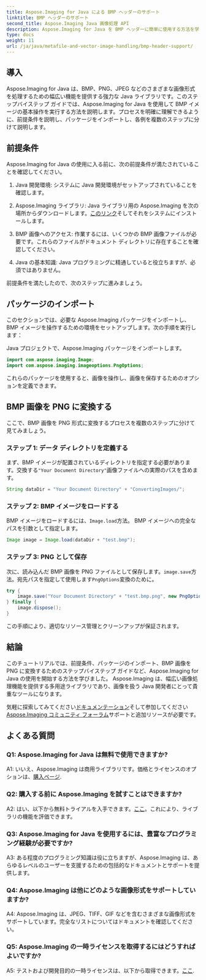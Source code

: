 ```yaml
---
title: Aspose.Imaging for Java による BMP ヘッダーのサポート
linktitle: BMP ヘッダーのサポート
second_title: Aspose.Imaging Java 画像処理 API
description: Aspose.Imaging for Java を BMP ヘッダーに簡単に使用する方法を学びましょう。パッケージをインポートし、イメージをロードし、さまざまな形式で段階的に保存します。
type: docs
weight: 11
url: /ja/java/metafile-and-vector-image-handling/bmp-header-support/
---
```

## 導入

Aspose.Imaging for Java は、BMP、PNG、JPEG などのさまざまな画像形式を処理するための幅広い機能を提供する強力な Java ライブラリです。このステップバイステップ ガイドでは、Aspose.Imaging for Java を使用して BMP イメージの基本操作を実行する方法を説明します。プロセスを明確に理解できるように、前提条件を説明し、パッケージをインポートし、各例を複数のステップに分けて説明します。

## 前提条件

Aspose.Imaging for Java の使用に入る前に、次の前提条件が満たされていることを確認してください。

1. Java 開発環境: システムに Java 開発環境がセットアップされていることを確認します。

2.  Aspose.Imaging ライブラリ: Java ライブラリ用の Aspose.Imaging を次の場所からダウンロードします。[このリンク](https://releases.aspose.com/imaging/java/)そしてそれをシステムにインストールします。

3. BMP 画像へのアクセス: 作業するには、いくつかの BMP 画像ファイルが必要です。これらのファイルがドキュメント ディレクトリに存在することを確認してください。

4. Java の基本知識: Java プログラミングに精通していると役立ちますが、必須ではありません。

前提条件を満たしたので、次のステップに進みましょう。

## パッケージのインポート

このセクションでは、必要な Aspose.Imaging パッケージをインポートし、BMP イメージを操作するための環境をセットアップします。次の手順を実行します：

Java プロジェクトで、Aspose.Imaging パッケージをインポートします。

```java
import com.aspose.imaging.Image;
import com.aspose.imaging.imageoptions.PngOptions;
```

これらのパッケージを使用すると、画像を操作し、画像を保存するためのオプションを定義できます。

## BMP 画像を PNG に変換する

ここで、BMP 画像を PNG 形式に変換するプロセスを複数のステップに分けて見てみましょう。

### ステップ 1: データ ディレクトリを定義する

まず、BMP イメージが配置されているディレクトリを指定する必要があります。交換する`"Your Document Directory"`画像ファイルへの実際のパスを含めます。

```java
String dataDir = "Your Document Directory" + "ConvertingImages/";
```

### ステップ 2: BMP イメージをロードする

BMP イメージをロードするには、`Image.load`方法。 BMP イメージへの完全なパスを引数として指定します。

```java
Image image = Image.load(dataDir + "test.bmp");
```

### ステップ 3: PNG として保存

次に、読み込んだ BMP 画像を PNG ファイルとして保存します。`image.save`方法。宛先パスを指定して使用します`PngOptions`変換のために。

```java
try {
    image.save("Your Document Directory" + "test.bmp.png", new PngOptions());
} finally {
    image.dispose();
}
```

この手順により、適切なリソース管理とクリーンアップが保証されます。

## 結論

このチュートリアルでは、前提条件、パッケージのインポート、BMP 画像を PNG に変換するためのステップバイステップ ガイドなど、Aspose.Imaging for Java の使用を開始する方法を学びました。 Aspose.Imaging は、幅広い画像処理機能を提供する多用途ライブラリであり、画像を扱う Java 開発者にとって貴重なツールになります。

気軽に探索してみてください[ドキュメンテーション](https://reference.aspose.com/imaging/java/)そして参加してください[Aspose.Imaging コミュニティ フォーラム](https://forum.aspose.com/)サポートと追加リソースが必要です。

## よくある質問

### Q1: Aspose.Imaging for Java は無料で使用できますか?

 A1: いいえ、Aspose.Imaging は商用ライブラリです。価格とライセンスのオプションは、[購入ページ](https://purchase.aspose.com/buy).

### Q2: 購入する前に Aspose.Imaging を試すことはできますか?

A2: はい、以下から無料トライアルを入手できます。[ここ](https://releases.aspose.com/)。これにより、ライブラリの機能を評価できます。

### Q3: Aspose.Imaging for Java を使用するには、豊富なプログラミング経験が必要ですか?

A3: ある程度のプログラミング知識は役に立ちますが、Aspose.Imaging は、あらゆるレベルのユーザーを支援するための包括的なドキュメントとサポートを提供します。

### Q4: Aspose.Imaging は他にどのような画像形式をサポートしていますか?

A4: Aspose.Imaging は、JPEG、TIFF、GIF などを含むさまざまな画像形式をサポートしています。完全なリストについてはドキュメントを確認してください。

### Q5: Aspose.Imaging の一時ライセンスを取得するにはどうすればよいですか?

 A5: テストおよび開発目的の一時ライセンスは、以下から取得できます。[ここ](https://purchase.aspose.com/temporary-license/).